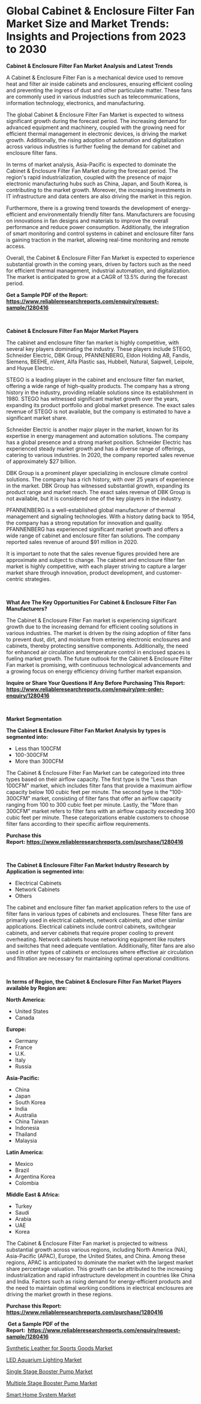 <p><h1>Global Cabinet & Enclosure Filter Fan Market Size and Market Trends: Insights and Projections from 2023 to 2030</h1></p><p><strong>Cabinet & Enclosure Filter Fan Market Analysis and Latest Trends</strong></p>
<p><p>A Cabinet & Enclosure Filter Fan is a mechanical device used to remove heat and filter air inside cabinets and enclosures, ensuring efficient cooling and preventing the ingress of dust and other particulate matter. These fans are commonly used in various industries such as telecommunications, information technology, electronics, and manufacturing.</p><p>The global Cabinet & Enclosure Filter Fan Market is expected to witness significant growth during the forecast period. The increasing demand for advanced equipment and machinery, coupled with the growing need for efficient thermal management in electronic devices, is driving the market growth. Additionally, the rising adoption of automation and digitalization across various industries is further fueling the demand for cabinet and enclosure filter fans.</p><p>In terms of market analysis, Asia-Pacific is expected to dominate the Cabinet & Enclosure Filter Fan Market during the forecast period. The region's rapid industrialization, coupled with the presence of major electronic manufacturing hubs such as China, Japan, and South Korea, is contributing to the market growth. Moreover, the increasing investments in IT infrastructure and data centers are also driving the market in this region.</p><p>Furthermore, there is a growing trend towards the development of energy-efficient and environmentally friendly filter fans. Manufacturers are focusing on innovations in fan designs and materials to improve the overall performance and reduce power consumption. Additionally, the integration of smart monitoring and control systems in cabinet and enclosure filter fans is gaining traction in the market, allowing real-time monitoring and remote access.</p><p>Overall, the Cabinet & Enclosure Filter Fan Market is expected to experience substantial growth in the coming years, driven by factors such as the need for efficient thermal management, industrial automation, and digitalization. The market is anticipated to grow at a CAGR of 13.5% during the forecast period.</p></p>
<p><strong>Get a Sample PDF of the Report:&nbsp; <a href="https://www.reliableresearchreports.com/enquiry/request-sample/1280416">https://www.reliableresearchreports.com/enquiry/request-sample/1280416</a></strong></p>
<p>&nbsp;</p>
<p><strong>Cabinet & Enclosure Filter Fan Major Market Players</strong></p>
<p><p>The cabinet and enclosure filter fan market is highly competitive, with several key players dominating the industry. These players include STEGO, Schneider Electric, DBK Group, PFANNENBERG, Eldon Holding AB, Fandis, Siemens, BEEHE, nVent, Alfa Plastic sas, Hubbell, Natural, Saipwell, Leipole, and Huyue Electric. </p><p>STEGO is a leading player in the cabinet and enclosure filter fan market, offering a wide range of high-quality products. The company has a strong history in the industry, providing reliable solutions since its establishment in 1980. STEGO has witnessed significant market growth over the years, expanding its product portfolio and global market presence. The exact sales revenue of STEGO is not available, but the company is estimated to have a significant market share.</p><p>Schneider Electric is another major player in the market, known for its expertise in energy management and automation solutions. The company has a global presence and a strong market position. Schneider Electric has experienced steady market growth and has a diverse range of offerings, catering to various industries. In 2020, the company reported sales revenue of approximately $27 billion.</p><p>DBK Group is a prominent player specializing in enclosure climate control solutions. The company has a rich history, with over 25 years of experience in the market. DBK Group has witnessed substantial growth, expanding its product range and market reach. The exact sales revenue of DBK Group is not available, but it is considered one of the key players in the industry.</p><p>PFANNENBERG is a well-established global manufacturer of thermal management and signaling technologies. With a history dating back to 1954, the company has a strong reputation for innovation and quality. PFANNENBERG has experienced significant market growth and offers a wide range of cabinet and enclosure filter fan solutions. The company reported sales revenue of around $91 million in 2020.</p><p>It is important to note that the sales revenue figures provided here are approximate and subject to change. The cabinet and enclosure filter fan market is highly competitive, with each player striving to capture a larger market share through innovation, product development, and customer-centric strategies.</p></p>
<p>&nbsp;</p>
<p><strong>What Are The Key Opportunities For Cabinet & Enclosure Filter Fan Manufacturers?</strong></p>
<p><p>The Cabinet & Enclosure Filter Fan market is experiencing significant growth due to the increasing demand for efficient cooling solutions in various industries. The market is driven by the rising adoption of filter fans to prevent dust, dirt, and moisture from entering electronic enclosures and cabinets, thereby protecting sensitive components. Additionally, the need for enhanced air circulation and temperature control in enclosed spaces is fueling market growth. The future outlook for the Cabinet & Enclosure Filter Fan market is promising, with continuous technological advancements and a growing focus on energy efficiency driving further market expansion.</p></p>
<p><strong>Inquire or Share Your Questions If Any Before Purchasing This Report: <a href="https://www.reliableresearchreports.com/enquiry/pre-order-enquiry/1280416">https://www.reliableresearchreports.com/enquiry/pre-order-enquiry/1280416</a></strong></p>
<p>&nbsp;</p>
<p><strong>Market Segmentation</strong></p>
<p><strong>The Cabinet & Enclosure Filter Fan Market Analysis by types is segmented into:</strong></p>
<p><ul><li>Less than 100CFM</li><li>100-300CFM</li><li>More than 300CFM</li></ul></p>
<p><p>The Cabinet & Enclosure Filter Fan Market can be categorized into three types based on their airflow capacity. The first type is the "Less than 100CFM" market, which includes filter fans that provide a maximum airflow capacity below 100 cubic feet per minute. The second type is the "100-300CFM" market, consisting of filter fans that offer an airflow capacity ranging from 100 to 300 cubic feet per minute. Lastly, the "More than 300CFM" market refers to filter fans with an airflow capacity exceeding 300 cubic feet per minute. These categorizations enable customers to choose filter fans according to their specific airflow requirements.</p></p>
<p><strong>Purchase this Report:&nbsp;<a href="https://www.reliableresearchreports.com/purchase/1280416">https://www.reliableresearchreports.com/purchase/1280416</a></strong></p>
<p>&nbsp;</p>
<p><strong>The Cabinet & Enclosure Filter Fan Market Industry Research by Application is segmented into:</strong></p>
<p><ul><li>Electrical Cabinets</li><li>Network Cabinets</li><li>Others</li></ul></p>
<p><p>The cabinet and enclosure filter fan market application refers to the use of filter fans in various types of cabinets and enclosures. These filter fans are primarily used in electrical cabinets, network cabinets, and other similar applications. Electrical cabinets include control cabinets, switchgear cabinets, and server cabinets that require proper cooling to prevent overheating. Network cabinets house networking equipment like routers and switches that need adequate ventilation. Additionally, filter fans are also used in other types of cabinets or enclosures where effective air circulation and filtration are necessary for maintaining optimal operational conditions.</p></p>
<p>&nbsp;</p>
<p><strong>In terms of Region, the Cabinet & Enclosure Filter Fan Market Players available by Region are:</strong></p>
<p>
    <p> <strong> North America: </strong>
        <ul>
            <li>United States</li>
            <li>Canada</li>
        </ul>
        </p> 
    <p> <strong> Europe: </strong>
        <ul>
            <li>Germany</li>
            <li>France</li>
            <li>U.K.</li>
            <li>Italy</li>
            <li>Russia</li>
        </ul>
        </p> 
    <p> <strong> Asia-Pacific: </strong>
        <ul>
            <li>China</li>
            <li>Japan</li>
            <li>South Korea</li>
            <li>India</li>
            <li>Australia</li>
            <li>China Taiwan</li>
            <li>Indonesia</li>
            <li>Thailand</li>
            <li>Malaysia</li>
        </ul>
        </p> 
    <p> <strong> Latin America: </strong>
        <ul>
            <li>Mexico</li>
            <li>Brazil</li>
            <li>Argentina Korea</li>
            <li>Colombia</li>
        </ul>
        </p> 
    <p> <strong> Middle East & Africa: </strong>
        <ul>
            <li>Turkey</li>
            <li>Saudi</li>
            <li>Arabia</li>
            <li>UAE</li>
            <li>Korea</li>
        </ul>
    </p>
    </p>
<p><p>The Cabinet & Enclosure Filter Fan market is projected to witness substantial growth across various regions, including North America (NA), Asia-Pacific (APAC), Europe, the United States, and China. Among these regions, APAC is anticipated to dominate the market with the largest market share percentage valuation. This growth can be attributed to the increasing industrialization and rapid infrastructure development in countries like China and India. Factors such as rising demand for energy-efficient products and the need to maintain optimal working conditions in electrical enclosures are driving the market growth in these regions.</p></p>
<p><strong>Purchase this Report: <a href="https://www.reliableresearchreports.com/purchase/1280416">https://www.reliableresearchreports.com/purchase/1280416</a></strong></p>
<p>&nbsp;<strong>Get a Sample PDF of the Report:&nbsp;&nbsp;<a href="https://www.reliableresearchreports.com/enquiry/request-sample/1280416">https://www.reliableresearchreports.com/enquiry/request-sample/1280416</a></strong></p>
<p><strong></strong></p>
<p><p><a href="https://www.linkedin.com/pulse/synthetic-leather-sports-goods-market-insights-players/">Synthetic Leather for Sports Goods Market</a></p><p><a href="https://medium.com/@bradomar67436/led-aquarium-lighting-market-size-growth-forecast-2023-2030-d3267d9e8f34">LED Aquarium Lighting Market</a></p><p><a href="https://www.linkedin.com/pulse/single-stage-booster-pump-market-size-growth-forecast-from/">Single Stage Booster Pump Market</a></p><p><a href="https://www.linkedin.com/pulse/multiple-stage-booster-pump-market-size-growth-forecast-from/">Multiple Stage Booster Pump Market</a></p><p><a href="https://medium.com/@maxinefeest1904/smart-home-system-market-size-growth-forecast-2023-2030-5c617b4d168b">Smart Home System Market</a></p></p>
